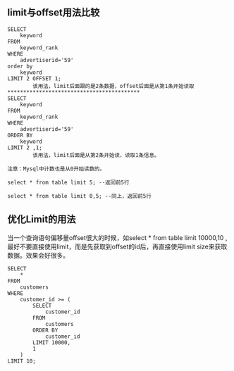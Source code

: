 ## limit与offset用法比较

```
SELECT  
    keyword  
FROM  
    keyword_rank  
WHERE  
    advertiserid='59'  
order by  
    keyword  
LIMIT 2 OFFSET 1; 
        该用法，limit后面跟的是2条数据，offset后面是从第1条开始读取
******************************************
SELECT  
    keyword  
FROM  
    keyword_rank  
WHERE  
    advertiserid='59'  
ORDER BY  
    keyword  
LIMIT 2 ,1;  
        该用法，limit后面是从第2条开始读，读取1条信息。

注意：Mysql中计数也是从0开始读数的。

select * from table limit 5; --返回前5行

select * from table limit 0,5; --同上，返回前5行
```

## 优化Limit的用法

当一个查询语句偏移量offset很大的时候，如select * from table limit 10000,10 , 最好不要直接使用limit，而是先获取到offset的id后，再直接使用limit size来获取数据。效果会好很多。

```
SELECT
    *
FROM
    customers
WHERE
    customer_id >= (
        SELECT
            customer_id
        FROM
            customers
        ORDER BY
            customer_id
        LIMIT 10000,
        1
    )
LIMIT 10;
```